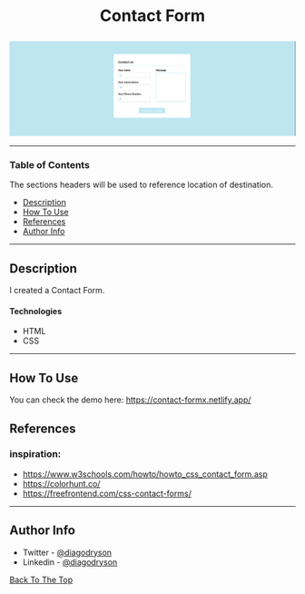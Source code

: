 ## 

# <p align="center">Contact Form</p>

![Project Image](prototype-contactform.png)

---

### Table of Contents

The sections headers will be used to reference location of destination.

- [Description](#description)
- [How To Use](#how-to-use)
- [References](#references)
- [Author Info](#author-info)

---

## Description

I created a Contact Form.

#### Technologies

- HTML
- CSS

---

## How To Use

You can check the demo here: https://contact-formx.netlify.app/

## References

### inspiration: 

- https://www.w3schools.com/howto/howto_css_contact_form.asp
- https://colorhunt.co/
- https://freefrontend.com/css-contact-forms/

---

## Author Info

- Twitter - [@diagodryson](https://twitter.com/diagodryson)
- Linkedin - [@diagodryson](https://linkedin.com/in/diagodryson)

[Back To The Top](#read-me-template)
